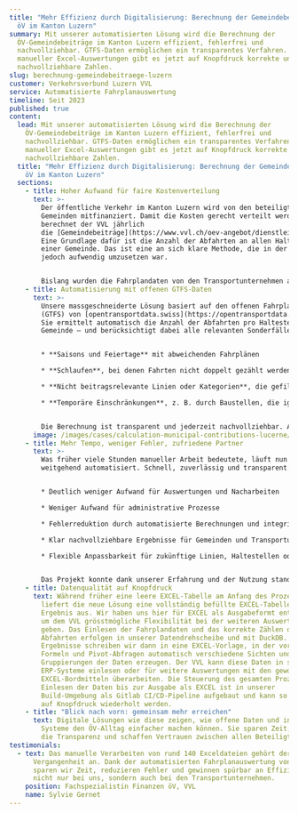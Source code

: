 ```yaml
---
title: "Mehr Effizienz durch Digitalisierung: Berechnung der Gemeindebeiträge im
  öV im Kanton Luzern"
summary: Mit unserer automatisierten Lösung wird die Berechnung der
  ÖV-Gemeindebeiträge im Kanton Luzern effizient, fehlerfrei und
  nachvollziehbar. GTFS-Daten ermöglichen ein transparentes Verfahren. Statt
  manueller Excel-Auswertungen gibt es jetzt auf Knopfdruck korrekte und
  nachvollziehbare Zahlen.
slug: berechnung-gemeindebeitraege-luzern
customer: Verkehrsverbund Luzern VVL
service: Automatisierte Fahrplanauswertung
timeline: Seit 2023
published: true
content:
  lead: Mit unserer automatisierten Lösung wird die Berechnung der
    ÖV-Gemeindebeiträge im Kanton Luzern effizient, fehlerfrei und
    nachvollziehbar. GTFS-Daten ermöglichen ein transparentes Verfahren. Statt
    manueller Excel-Auswertungen gibt es jetzt auf Knopfdruck korrekte und
    nachvollziehbare Zahlen.
  title: "Mehr Effizienz durch Digitalisierung: Berechnung der Gemeindebeiträge im
    öV im Kanton Luzern"
  sections:
    - title: Hoher Aufwand für faire Kostenverteilung
      text: >-
        Der öffentliche Verkehr im Kanton Luzern wird von den beteiligten
        Gemeinden mitfinanziert. Damit die Kosten gerecht verteilt werden,
        berechnet der VVL jährlich
        die [Gemeindebeiträge](https://www.vvl.ch/oev-angebot/dienstleistungen/finanzierung/gemeindebeitraege).
        Eine Grundlage dafür ist die Anzahl der Abfahrten an allen Haltestellen
        einer Gemeinde. Das ist eine an sich klare Methode, die in der Praxis
        jedoch aufwendig umzusetzen war.


        Bislang wurden die Fahrplandaten von den Transportunternehmen ausgewertet, manuell in eine Vorlage übertragen, dem VVL zugestellt und dort stichprobenartig überprüft. Dieser Prozess bedeutete für die Transportunternehmen und den VVL einen grossen Aufwand und war zugleich fehleranfällig. Der VVL suchte deshalb nach einer Lösung, um den Prozess zu automatisieren und gleichzeitig die Qualität und Nachvollziehbarkeit der Ergebnisse zu erhöhen.
    - title: Automatisierung mit offenen GTFS-Daten
      text: >-
        Unsere massgeschneiderte Lösung basiert auf den offenen Fahrplandaten
        (GTFS) von [opentransportdata.swiss](https://opentransportdata.swiss/).
        Sie ermittelt automatisch die Anzahl der Abfahrten pro Haltestelle und
        Gemeinde – und berücksichtigt dabei alle relevanten Sonderfälle:


        * **Saisons und Feiertage** mit abweichenden Fahrplänen

        * **Schlaufen**, bei denen Fahrten nicht doppelt gezählt werden dürfen

        * **Nicht beitragsrelevante Linien oder Kategorien**, die gefiltert werden

        * **Temporäre Einschränkungen**, z. B. durch Baustellen, die ignoriert werden


        Die Berechnung ist transparent und jederzeit nachvollziehbar. Auffälligkeiten und Inkonsistenzen werden automatisch erkannt, sodass ein qualitätsgesichertes Ergebnis gewährleistet ist.
      image: /images/cases/calculation-municipal-contributions-lucerne/vvl.png
    - title: Mehr Tempo, weniger Fehler, zufriedene Partner
      text: >-
        Was früher viele Stunden manueller Arbeit bedeutete, läuft nun
        weitgehend automatisiert. Schnell, zuverlässig und transparent.


        * Deutlich weniger Aufwand für Auswertungen und Nacharbeiten

        * Weniger Aufwand für administrative Prozesse

        * Fehlerreduktion durch automatisierte Berechnungen und integrierte Qualitätssicherung

        * Klar nachvollziehbare Ergebnisse für Gemeinden und Transportunternehmen

        * Flexible Anpassbarkeit für zukünftige Linien, Haltestellen oder Regelungen


        Das Projekt konnte dank unserer Erfahrung und der Nutzung standardisierter Datenformate mit minimalem Aufwand realisiert werden und das zur vollen Zufriedenheit der Kundin.
    - title: Datenqualität auf Knopfdruck
      text: Während früher eine leere EXCEL-Tabelle am Anfang des Prozesses stand,
        liefert die neue Lösung eine vollständig befüllte EXCEL-Tabelle als
        Ergebnis aus. Wir haben uns hier für EXCEL als Ausgabeformt entschieden,
        um dem VVL grösstmögliche Flexibilität bei der weiteren Auswertung  zu
        geben. Das Einlesen der Fahrplandaten und das korrekte Zählen der
        Abfahrten erfolgen in unserer Datendrehscheibe und mit DuckDB. Die rohen
        Ergebnisse schreiben wir dann in eine EXCEL-Vorlage, in der vorbereitete
        Formeln und Pivot-Abfragen automatisch verschiedene Sichten und
        Gruppierungen der Daten erzeugen. Der VVL kann diese Daten in seine
        ERP-Systeme einlesen oder für weitere Auswertungen mit den gewohnten
        EXCEL-Bordmitteln überarbeiten. Die Steuerung des gesamten Prozesses vom
        Einlesen der Daten bis zur Ausgabe als EXCEL ist in unserer
        Build-Umgebung als Gitlab CI/CD-Pipeline aufgebaut und kann so jederzeit
        auf Knopfdruck wiederholt werden.
    - title: "Blick nach vorn: gemeinsam mehr erreichen"
      text: Digitale Lösungen wie diese zeigen, wie offene Daten und intelligente
        Systeme den ÖV-Alltag einfacher machen können. Sie sparen Zeit, erhöhen
        die Transparenz und schaffen Vertrauen zwischen allen Beteiligten.
testimonials:
  - text: Das manuelle Verarbeiten von rund 140 Exceldateien gehört der
      Vergangenheit an. Dank der automatisierten Fahrplanauswertung von geOps
      sparen wir Zeit, reduzieren Fehler und gewinnen spürbar an Effizienz –
      nicht nur bei uns, sondern auch bei den Transportunternehmen.
    position: Fachspezialistin Finanzen öV, VVL
    name: Sylvie Gernet
---
```

